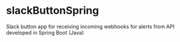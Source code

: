 # slackButtonSpring
Slack button app for receiving incoming webhooks for alerts from API developed in Spring Boot (Java)
